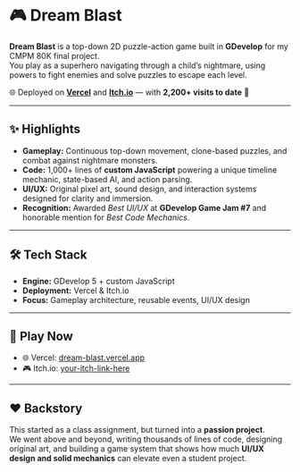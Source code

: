 # 🎮 Dream Blast

**Dream Blast** is a top-down 2D puzzle-action game built in **GDevelop** for my CMPM 80K final project.  
You play as a superhero navigating through a child’s nightmare, using powers to fight enemies and solve puzzles to escape each level.  

🌐 Deployed on **[Vercel](https://dream-blast.vercel.app)** and **[Itch.io](https://your-itch-link-here)** — with **2,200+ visits to date** 🚀  

---

## ✨ Highlights

- **Gameplay:** Continuous top-down movement, clone-based puzzles, and combat against nightmare monsters.  
- **Code:** 1,000+ lines of **custom JavaScript** powering a unique timeline mechanic, state-based AI, and action parsing.  
- **UI/UX:** Original pixel art, sound design, and interaction systems designed for clarity and immersion.  
- **Recognition:** Awarded *Best UI/UX* at **GDevelop Game Jam #7** and honorable mention for *Best Code Mechanics*.  

---

## 🛠️ Tech Stack
- **Engine:** GDevelop 5 + custom JavaScript  
- **Deployment:** Vercel & Itch.io  
- **Focus:** Gameplay architecture, reusable events, UI/UX design  

---

## 🚀 Play Now
- 🌐 Vercel: [dream-blast.vercel.app](https://dream-blast.vercel.app)  
- 🎮 Itch.io: [your-itch-link-here](https://your-itch-link-here)  

---

## ❤️ Backstory
This started as a class assignment, but turned into a **passion project**.  
We went above and beyond, writing thousands of lines of code, designing original art, and building a game system that shows how much **UI/UX design and solid mechanics** can elevate even a student project.  
